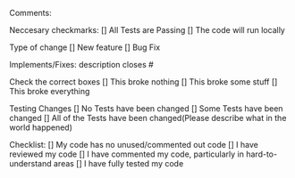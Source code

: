 Comments:


Neccesary checkmarks:
    [] All Tests are Passing
    [] The code will run locally

Type of change
    [] New feature
    [] Bug Fix

Implements/Fixes:
    description closes #

Check the correct boxes
    [] This broke nothing
    [] This broke some stuff
    [] This broke everything

Testing Changes
    [] No Tests have been changed
    [] Some Tests have been changed
    [] All of the Tests have been changed(Please describe what in the world happened)

Checklist:
    [] My code has no unused/commented out code
    [] I have reviewed my code
    [] I have commented my code, particularly in hard-to-understand areas
    [] I have fully tested my code
